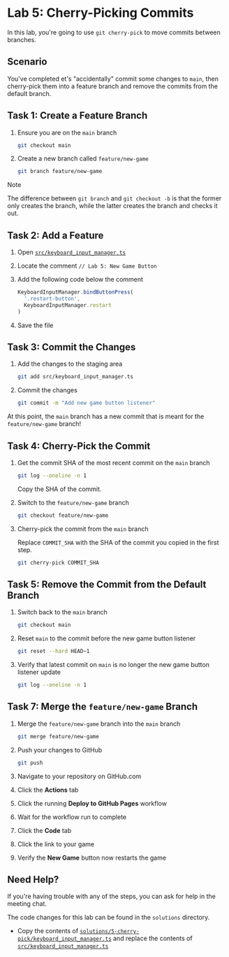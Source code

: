 # Lab 5: Cherry-Picking Commits

In this lab, you're going to use `git cherry-pick` to move commits between
branches.

## Scenario

You've completed et's "accidentally" commit some changes to `main`, then
cherry-pick them into a feature branch and remove the commits from the default
branch.

## Task 1: Create a Feature Branch

1. Ensure you are on the `main` branch

   ```bash
   git checkout main
   ```

1. Create a new branch called `feature/new-game`

   ```bash
   git branch feature/new-game
   ```

> [!NOTE]
>
> The difference between `git branch` and `git checkout -b` is that the former
> only creates the branch, while the latter creates the branch and checks it
> out.

## Task 2: Add a Feature

1. Open [`src/keyboard_input_manager.ts`](../src/keyboard_input_manager.ts)
1. Locate the comment `// Lab 5: New Game Button`
1. Add the following code below the comment

   ```ts
   KeyboardInputManager.bindButtonPress(
     '.restart-button',
     KeyboardInputManager.restart
   )
   ```

1. Save the file

## Task 3: Commit the Changes

1. Add the changes to the staging area

   ```bash
   git add src/keyboard_input_manager.ts
   ```

1. Commit the changes

   ```bash
   git commit -m "Add new game button listener"
   ```

At this point, the `main` branch has a new commit that is meant for the
`feature/new-game` branch!

## Task 4: Cherry-Pick the Commit

1. Get the commit SHA of the most recent commit on the `main` branch

   ```bash
   git log --oneline -n 1
   ```

   Copy the SHA of the commit.

1. Switch to the `feature/new-game` branch

   ```bash
   git checkout feature/new-game
   ```

1. Cherry-pick the commit from the `main` branch

   Replace `COMMIT_SHA` with the SHA of the commit you copied in the first step.

   ```bash
   git cherry-pick COMMIT_SHA
   ```

## Task 5: Remove the Commit from the Default Branch

1. Switch back to the `main` branch

   ```bash
   git checkout main
   ```

1. Reset `main` to the commit before the new game button listener

   ```bash
   git reset --hard HEAD~1
   ```

1. Verify that latest commit on `main` is no longer the new game button listener
   update

   ```bash
   git log --oneline -n 1
   ```

## Task 7: Merge the `feature/new-game` Branch

1. Merge the `feature/new-game` branch into the `main` branch

   ```bash
   git merge feature/new-game
   ```

1. Push your changes to GitHub

   ```bash
   git push
   ```

1. Navigate to your repository on GitHub.com
1. Click the **Actions** tab
1. Click the running **Deploy to GitHub Pages** workflow
1. Wait for the workflow run to complete
1. Click the **Code** tab
1. Click the link to your game
1. Verify the **New Game** button now restarts the game

## Need Help?

If you're having trouble with any of the steps, you can ask for help in the
meeting chat.

The code changes for this lab can be found in the `solutions` directory.

- Copy the contents of
  [`solutions/5-cherry-pick/keyboard_input_manager.ts`](../solutions/5-cherry-pick/keyboard_input_manager)
  and replace the contents of
  [`src/keyboard_input_manager.ts`](../src/keyboard_input_manager.ts)
